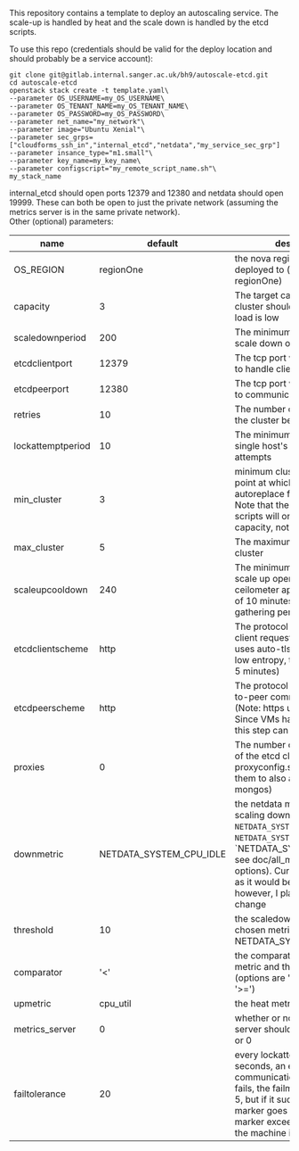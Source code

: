 This repository contains a template to deploy an autoscaling service. The scale-up is handled by heat and the scale down is handled by the etcd scripts.   
   
To use this repo (credentials should be valid for the deploy location and should probably be a service account):
```
git clone git@gitlab.internal.sanger.ac.uk/bh9/autoscale-etcd.git
cd autoscale-etcd
openstack stack create -t template.yaml\ 
--parameter OS_USERNAME=my_OS_USERNAME\  
--parameter OS_TENANT_NAME=my_OS_TENANT_NAME\
--parameter OS_PASSWORD=my_OS_PASSWORD\
--parameter net_name="my_network"\
--parameter image="Ubuntu Xenial"\
--parameter sec_grps=["cloudforms_ssh_in","internal_etcd","netdata","my_service_sec_grp"]
--parameter insance_type="m1.small"\
--parameter key_name=my_key_name\
--parameter configscript="my_remote_script_name.sh"\
my_stack_name
```
internal_etcd should open ports 12379 and 12380 and netdata should open 19999. These can both be open to just the private network (assuming the metrics server is in the same private network).  
Other (optional) parameters:  
 
|name           |default   |description 
|---------------|----------|---------------------------------------
|OS_REGION      |regionOne |the nova region it should be deployed to (delta only has regionOne)
|capacity       |3         |The target capacity that the cluster should aim to be when load is low
|scaledownperiod|200       |The minimum time between scale down operations
|etcdclientport |12379     |The tcp port which etcd uses to handle client requests
|etcdpeerport   |12380     |The tcp port which etcd uses to communicate internally
|retries        |10        |The number of attemtps to join the cluster before failure
|lockattemptperiod |10     |The minimum time between a single host's lock acquire attempts
|min_cluster    |3         |minimum cluster size (the point at which heat will autoreplace failed nodes). Note that the scale down scripts will only scale down to capacity, not min_cluster
|max_cluster    |5         |The maximum size of the cluster
|scaleupcooldown|240       |The minimum time between scale up operations, note that ceilometer applies a minimum of 10 minutes due to it's gathering period
|etcdclientscheme |http    |The protocol used to serve client requests (Note: https uses auto-tls. Since VMs have low entropy, this step can take 5 minutes)
|etcdpeerscheme |http      |The protocol used for peer-to-peer communications (Note: https uses auto-tls. Since VMs have low entropy, this step can take 5 minutes)
|proxies        |0         |The number of proxies in front of the etcd cluster (use proxyconfig.sh to configure them to also act as e.g. a mongos)
|downmetric     |NETDATA_SYSTEM_CPU_IDLE |the netdata metric to use for scaling down (e.g. `NETDATA_SYSTEM_CPU_IDLE` or `NETDATA_SYSTEM_LIAD_LOAD1` or `NETDATA_SYSTEM_IO_IN, see doc/all_metrics for more options). Currently, this is only as it would be returned, however, I plan to add rate of change
|threshold      |10        |the scaledown threshold of the chosen metric (default is NETDATA_SYSTEM_CPU_IDLE)
|comparator     |'<'       |the comparator between the metric and the threshold (options are '>' '<' '==' '<=' '>=')
|upmetric       |cpu_util  |the heat metric to scale up for
|metrics_server |0         |whether or not a metrics server should be deployed, 1 or 0
|failtolerance  |20        |every lockattemptperiod seconds, an etcd communication is made. If this fails, the failmarker goes up by 5, but if it succeeds, the marker goes down by 1. If this marker exceeds failtolerance, the machine is removed

